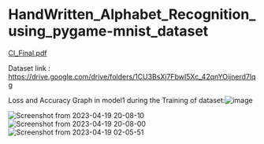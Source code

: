 # HandWritten_Alphabet_Recognition_using_pygame-mnist_dataset

[CI_Final.pdf](https://github.com/Abhishek572002/HandWritten_Alphabet_Recognition_using_pygame-mnist_dataset/files/11274247/CI_Final.pdf)

Dataset link :
https://drive.google.com/drive/folders/1CU3BsXj7FbwI5Xc_42qnYOijnerd7lqg

Loss and Accuracy Graph in model1 during the Training of dataset:![image](https://user-images.githubusercontent.com/103774658/233110154-d8a749cd-05cc-49d3-b2c5-ef1cb11da390.png)


![Screenshot from 2023-04-19 20-08-10](https://user-images.githubusercontent.com/103774658/233110421-2809cbab-7b67-4beb-a10f-cf201b1de427.png)
![Screenshot from 2023-04-19 20-08-00](https://user-images.githubusercontent.com/103774658/233110458-c03bf05b-c047-4d7d-9c6b-3dda1093e072.png)
![Screenshot from 2023-04-19 02-05-51](https://user-images.githubusercontent.com/103774658/233110539-ee1c3de2-89da-4fd7-82a9-1c997e861155.png)

